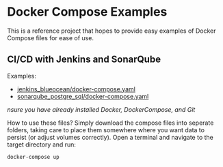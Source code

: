 # Docker Compose Examples

This is a reference project that hopes to provide easy examples of Docker Compose files for ease of use. 

## CI/CD with Jenkins and SonarQube

Examples:
 - [jenkins_blueocean/docker-compose.yaml](./jenkins_blueocean/docker-compose.yaml)
 - [sonarqube_postgre_sql/docker-compose.yaml](./sonarqube_postgre_sql/docker-compose.yaml)

*nsure you have already installed Docker, DockerCompose, and Git*

How to use these files? Simply download the compose files into seperate folders, taking care to place them somewhere where you want data to persist (or adjust volumes correctly). Open a terminal  and navigate to the target directory and run:

```bash 
docker-compose up
```